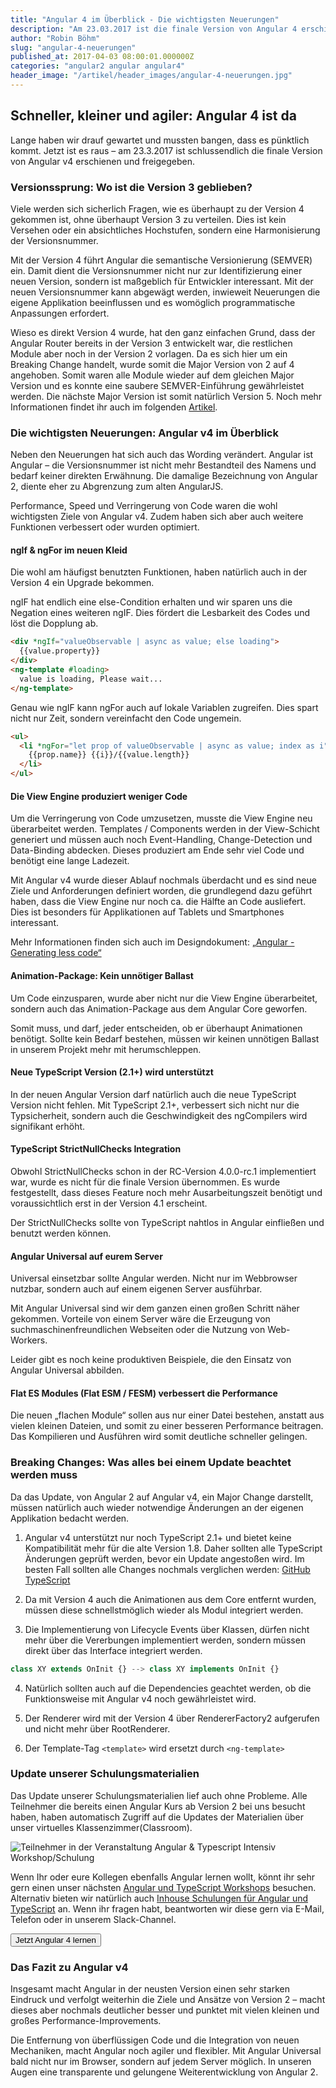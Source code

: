 ```yaml
---
title: "Angular 4 im Überblick - Die wichtigsten Neuerungen"
description: "Am 23.03.2017 ist die finale Version von Angular 4 erschienen und freigegeben. Die wichtigsten Neuerungen haben wir für dich kurz und knapp zusammengefasst."
author: "Robin Böhm"
slug: "angular-4-neuerungen"
published_at: 2017-04-03 08:00:01.000000Z
categories: "angular2 angular angular4"
header_image: "/artikel/header_images/angular-4-neuerungen.jpg"
---
```


## Schneller, kleiner und agiler: Angular 4 ist da

Lange haben wir drauf gewartet und mussten bangen, dass es pünktlich kommt. Jetzt ist es raus – am 23.3.2017 ist schlussendlich die finale Version von Angular v4 erschienen und freigegeben.

### Versionssprung: Wo ist die Version 3 geblieben?

Viele werden sich sicherlich Fragen, wie es überhaupt zu der Version 4 gekommen ist, ohne überhaupt Version 3 zu verteilen. Dies ist kein Versehen oder ein absichtliches Hochstufen, sondern eine Harmonisierung der Versionsnummer.

Mit der Version 4 führt Angular die semantische Versionierung (SEMVER) ein. Damit dient die Versionsnummer nicht nur zur Identifizierung einer neuen Version, sondern ist maßgeblich für Entwickler interessant. Mit der neuen Versionsnummer kann abgewägt werden, inwieweit Neuerungen die eigene Applikation beeinflussen und es womöglich programmatische Anpassungen erfordert.

Wieso es direkt Version 4 wurde, hat den ganz einfachen Grund, dass der Angular Router bereits in der Version 3 entwickelt war, die restlichen Module aber noch in der Version 2 vorlagen. Da es sich hier um ein Breaking Change handelt, wurde somit die Major Version von 2 auf 4 angehoben. Somit waren alle Module wieder auf dem gleichen Major Version und es konnte eine saubere SEMVER-Einführung gewährleistet werden. Die nächste Major Version ist somit natürlich Version 5. Noch mehr Informationen findet ihr auch im folgenden [Artikel](/artikel/angular-4-semver/).

### Die wichtigsten Neuerungen: Angular v4 im Überblick

Neben den Neuerungen hat sich auch das Wording verändert. Angular ist Angular – die Versionsnummer ist nicht mehr Bestandteil des Namens und bedarf keiner direkten Erwähnung. Die damalige Bezeichnung von Angular 2, diente eher zu Abgrenzung zum alten AngularJS.

Performance, Speed und Verringerung von Code waren die wohl wichtigsten Ziele von Angular v4. Zudem haben sich aber auch weitere Funktionen verbessert oder wurden optimiert.

#### ngIf & ngFor im neuen Kleid

Die wohl am häufigst benutzten Funktionen, haben natürlich auch in der Version 4 ein Upgrade bekommen.

ngIF hat endlich eine else-Condition erhalten und wir sparen uns die Negation eines weiteren ngIF. Dies fördert die Lesbarkeit des Codes und löst die Dopplung ab.

```html
<div *ngIf="valueObservable | async as value; else loading">
  {{value.property}}
</div>
<ng-template #loading>
  value is loading, Please wait...
</ng-template>
```

Genau wie ngIF kann ngFor auch auf lokale Variablen zugreifen. Dies spart nicht nur Zeit, sondern vereinfacht den Code ungemein.

```html
<ul>
  <li *ngFor="let prop of valueObservable | async as value; index as i">
    {{prop.name}} {{i}}/{{value.length}}
  </li>
</ul>
```

#### Die View Engine produziert weniger Code

Um die Verringerung von Code umzusetzen, musste die View Engine neu überarbeitet werden. Templates / Components werden in der View-Schicht generiert und müssen auch noch Event-Handling, Change-Detection und Data-Binding abdecken. Dieses produziert am Ende sehr viel Code und benötigt eine lange Ladezeit.

Mit Angular v4 wurde dieser Ablauf nochmals überdacht und es sind neue Ziele und Anforderungen definiert worden, die grundlegend dazu geführt haben, dass die View Engine nur noch ca. die Hälfte an Code ausliefert. Dies ist besonders für Applikationen auf Tablets und Smartphones interessant.

Mehr Informationen finden sich auch im Designdokument: [„Angular - Generating less code“](https://docs.google.com/document/d/195L4WaDSoI_kkW094LlShH6gT3B7K1GZpSBnnLkQR-g/preview)

#### Animation-Package: Kein unnötiger Ballast

Um Code einzusparen, wurde aber nicht nur die View Engine überarbeitet, sondern auch das Animation-Package aus dem Angular Core geworfen.

Somit muss, und darf, jeder entscheiden, ob er überhaupt Animationen benötigt. Sollte kein Bedarf bestehen, müssen wir keinen unnötigen Ballast in unserem Projekt mehr mit herumschleppen.

#### Neue TypeScript Version (2.1+) wird unterstützt

In der neuen Angular Version darf natürlich auch die neue TypeScript Version nicht fehlen. Mit TypeScript 2.1+, verbessert sich nicht nur die Typsicherheit, sondern auch die Geschwindigkeit des ngCompilers wird signifikant erhöht.

#### TypeScript StrictNullChecks Integration

Obwohl StrictNullChecks schon in der RC-Version 4.0.0-rc.1 implementiert war, wurde es nicht für die finale Version übernommen. Es wurde festgestellt, dass dieses Feature noch mehr Ausarbeitungszeit benötigt und voraussichtlich erst in der Version 4.1 erscheint.

Der StrictNullChecks sollte von TypeScript nahtlos in Angular einfließen und benutzt werden können.

#### Angular Universal auf eurem Server

Universal einsetzbar sollte Angular werden. Nicht nur im Webbrowser nutzbar, sondern auch auf einem eigenen Server ausführbar.

Mit Angular Universal sind wir dem ganzen einen großen Schritt näher gekommen. Vorteile von einem Server wäre die Erzeugung von suchmaschinenfreundlichen Webseiten oder die Nutzung von Web-Workers.

Leider gibt es noch keine produktiven Beispiele, die den Einsatz von Angular Universal abbilden.

#### Flat ES Modules (Flat ESM / FESM) verbessert die Performance

Die neuen „flachen Module“ sollen aus nur einer Datei bestehen, anstatt aus vielen kleinen Dateien, und somit zu einer besseren Performance beitragen. Das Kompilieren und Ausführen wird somit deutliche schneller gelingen.

### Breaking Changes: Was alles bei einem Update beachtet werden muss

Da das Update, von Angular 2 auf Angular v4, ein Major Change darstellt, müssen natürlich auch wieder notwendige Änderungen an der eigenen Applikation bedacht werden.

1. Angular v4 unterstützt nur noch TypeScript 2.1+ und bietet keine Kompatibilität mehr für die alte Version 1.8. Daher sollten alle TypeScript Änderungen geprüft werden, bevor ein Update angestoßen wird. Im besten Fall sollten alle Changes nochmals verglichen werden: [GitHub TypeScript](https://github.com/Microsoft/TypeScript)

2. Da mit Version 4 auch die Animationen aus dem Core entfernt wurden, müssen diese schnellstmöglich wieder als Modul integriert werden.

3. Die Implementierung von Lifecycle Events über Klassen, dürfen nicht mehr über die Vererbungen implementiert werden, sondern müssen direkt über das Interface integriert werden.

```typescript
class XY extends OnInit {} --> class XY implements OnInit {}
```

4. Natürlich sollten auch auf die Dependencies geachtet werden, ob die Funktionsweise mit Angular v4 noch gewährleistet wird.

5. Der Renderer wird mit der Version 4 über RendererFactory2 aufgerufen und nicht mehr über RootRenderer.

6. Der Template-Tag `<template>` wird ersetzt durch `<ng-template>`

<div>
  <h3>Update unserer Schulungsmaterialien</h3>
  <div class="row">
    <div class="col-xs-12 col-md-6">
      <p>Das Update unserer Schulungsmaterialien lief auch ohne Probleme. Alle Teilnehmer die bereits einen Angular Kurs ab
        Version 2 bei uns besucht haben, haben automatisch Zugriff auf die Updates der Materialien über unser virtuelles
        Klassenzimmer(Classroom).
      </p>
    </div>
    <div class="col-xs-12 col-md-6">
      <img class="img-fluid img-rounded" src="medium_Screen-Shot-2017-03-19-at-11.52.54.png?v=63657140418" alt="Teilnehmer in der Veranstaltung Angular &amp; Typescript Intensiv Workshop/Schulung">
    </div>
  </div>
  <div class="row">
    <div class="col-xs-12 p-3">
      <p>
        Wenn Ihr oder eure Kollegen ebenfalls Angular lernen wollt, könnt ihr sehr gern einen unser nächsten <a target="_blank"
          href="https://workshops.de/seminare-schulungen-kurse/angular-typescript?utm_source=angularjs.de&utm_campaign=article&utm_medium=link&utm_content=text-buttom">Angular und TypeScript Workshops</a>        besuchen. Alternativ bieten wir natürlich auch <a target="_blank" href="https://workshops.de/seminare-schulungen-kurse/angular-typescript/inhouse?utm_source=angularjs.de&utm_campaign=article&utm_medium=link&utm_content=text-buttom">Inhouse Schulungen für Angular und TypeScript</a>        an. Wenn ihr fragen habt, beantworten wir diese gern via E-Mail, Telefon oder in unserem Slack-Channel.
      </p>
      <p class="text-center">
        <a target="_blank" href="https://workshops.de/seminare-schulungen-kurse/angular-typescript?utm_source=angularjs.de&utm_campaign=article&utm_medium=button&utm_content=text-buttom">
          <button class="btn btn-danger">Jetzt Angular 4 lernen</button>
        </a>
      </p>
    </div>
  </div>
</div>

### Das Fazit zu Angular v4

Insgesamt macht Angular in der neusten Version einen sehr starken Eindruck und verfolgt weiterhin die Ziele und Ansätze von Version 2 – macht dieses aber nochmals deutlicher besser und punktet mit vielen kleinen und großes Performance-Improvements.

Die Entfernung von überflüssigen Code und die Integration von neuen Mechaniken, macht Angular noch agiler und flexibler. Mit Angular Universal bald nicht nur im Browser, sondern auf jedem Server möglich. In unseren Augen eine transparente und gelungene Weiterentwicklung von Angular 2.
